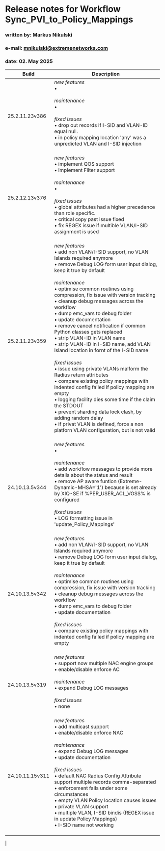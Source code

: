 # Release notes for Workflow **Sync_PVI_to_Policy_Mappings**
### written by:   Markus Nikulski
### e-mail:       mnikulski@extremenetworks.com
### date:         02. May 2025

| Build | Description |
| ------------- | ------- |
|25.2.11.23v386|*new features*<br> • <br><br>*maintenance*<br> • <br><br>*fixed issues*<br> • drop out records if I-SID and VLAN-ID equal null.<br> • in policy mapping location 'any' was a unpredicted VLAN and I-SID injection<br><br>|
|25.2.12.13v376|*new features*<br> • implement QOS support<br> • implement  Filter support <br><br>*maintenance*<br> • <br><br>*fixed issues*<br> • global attributes had a higher precedence than role specific.<br> • critical copy past issue fixed <br> • fix REGEX issue if multible VLAN/I-SID assignment is used<br><br>|
|25.2.11.23v359|*new features*<br> • add non VLAN/I-SID support, no VLAN Islands required anymore<br> • remove Debug LOG form user input dialog, keep it true by default<br><br>*maintenance*<br> • optimise common routines using compression, fix issue with version tracking<br> • cleanup debug messages across the workflow<br> • dump emc_vars to debug folder<br> • update documentation<br> • remove cancel notification if common Python classes gets replaced<br> • strip VLAN-ID in VLAN name<br> • strip VLAN-ID in I-SID name, add VLAN Island location in fornt of the I-SID name<br><br>*fixed issues*<br> • issue using private VLANs malform the Radius return attributes<br> • compare existing policy mappings with indented config failed if policy mapping are empty<br> • logging facility dies some time if the claim the STDOUT<br> • prevent sharding data lock clash, by adding random delay<br> • if privat VLAN is defined, force a non platforn VLAN configuration, but is not valid<br><br>|
|24.10.13.5v344|*new features*<br>  • <br><br>*maintenance*<br> • add workflow messages to provide more details about the status and result<br> • remove AP aware funtion (Extreme-Dynamic-MHSA='1') because is set already by XIQ-SE if %PER_USER_ACL_VOSS% is configured <br><br>*fixed issues*<br> • LOG formatting issue in 'update_Policy_Mappings'<br><br>|
|24.10.13.5v342|*new features*<br> • add non VLAN/I-SID support, no VLAN Islands required anymore<br> • remove Debug LOG form user input dialog, keep it true by default<br><br>*maintenance*<br> • optimise common routines using compression, fix issue with version tracking<br> • cleanup debug messages across the workflow<br> • dump emc_vars to debug folder<br> • update documentation<br><br>*fixed issues*<br> • compare existing policy mappings with indented config failed if policy mapping are empty<br><br>|
|24.10.13.5v319|*new features*<br> • support now multiple NAC engine groups<br> • enable/disable enforce AC<br><br>*maintenance*<br> • expand Debug LOG messages<br><br>*fixed issues*<br> • none<br><br>|
|24.10.11.15v311|*new features*<br> • add multicast support<br> • enable/disable enforce NAC<br><br>*maintenance*<br> • expand Debug LOG messages<br> • update documentation<br><br>*fixed issues*<br> • default NAC Radius Config Attribute support multiple records comma-separated<br> • enforcement fails under some circumstances<br> • empty VLAN Policy location causes issues<br> • private VLAN support<br> • multiple VLAN, I-SID bindis (REGEX issue in update Policy Mappings)<br> • I-SID name not working<br><br>|
|
